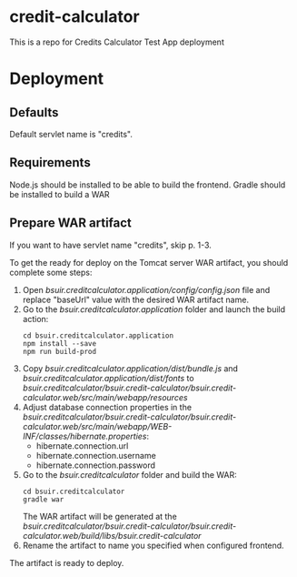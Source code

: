 # credit-calculator
This is a repo for Credits Calculator Test App deployment

# Deployment

## Defaults
Default servlet name is "credits".

## Requirements
Node.js should be installed to be able to build the frontend.
Gradle should be installed to build a WAR

## Prepare WAR artifact

If you want to have servlet name "credits", skip p. 1-3.

To get the ready for deploy on the Tomcat server WAR artifact, you should complete some steps:
1. Open *bsuir.creditcalculator.application/config/config.json* file and replace "baseUrl" value with the desired WAR artifact name.
2. Go to the *bsuir.creditcalculator.application* folder and launch the build action:
    ```
    cd bsuir.creditcalculator.application
    npm install --save
    npm run build-prod
    ```
3. Copy *bsuir.creditcalculator.application/dist/bundle.js* and *bsuir.creditcalculator.application/dist/fonts* to *bsuir.creditcalculator/bsuir.credit-calculator/bsuir.credit-calculator.web/src/main/webapp/resources*
4. Adjust database connection properties in the *bsuir.creditcalculator/bsuir.credit-calculator/bsuir.credit-calculator.web/src/main/webapp/WEB-INF/classes/hibernate.properties*:
    - hibernate.connection.url
    - hibernate.connection.username
    - hibernate.connection.password
4. Go to the *bsuir.creditcalculator* folder and build the WAR:
    ```
    cd bsuir.creditcalculator
    gradle war
    ```
    The WAR artifact will be generated at the *bsuir.creditcalculator/bsuir.credit-calculator/bsuir.credit-calculator.web/build/libs/bsuir.credit-calculator*
5. Rename the artifact to name you specified when configured frontend.

The artifact is ready to deploy.